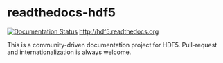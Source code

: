 # readthedocs-hdf5
[![Documentation Status](https://readthedocs.org/projects/hdf5/badge/?version=latest)](https://hdf5.readthedocs.io/en/latest/?badge=latest)
  http://hdf5.readthedocs.org
  
  This is a community-driven documentation project for HDF5.
Pull-request and internationalization is always welcome.



 

  
